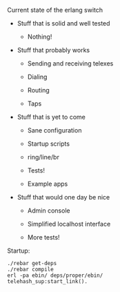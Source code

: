 Current state of the erlang switch

* Stuff that is solid and well tested

  * Nothing!

* Stuff that probably works

  * Sending and receiving telexes

  * Dialing

  * Routing

  * Taps

* Stuff that is yet to come

  * Sane configuration

  * Startup scripts

  * ring/line/br

  * Tests!

  * Example apps

* Stuff that would one day be nice

  * Admin console

  * Simplified localhost interface

  * More tests!

Startup:

    ./rebar get-deps
    ./rebar compile
    erl -pa ebin/ deps/proper/ebin/
    telehash_sup:start_link().
